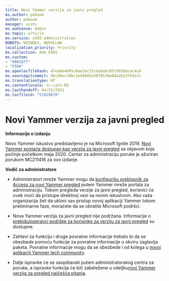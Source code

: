 ```yaml
---
title: Novi Yammer verzija za javni pregled
ms.author: pebaum
author: pebaum
manager: scotv
ms.audience: Admin
ms.topic: article
ms.service: o365-administration
ROBOTS: NOINDEX, NOFOLLOW
localization_priority: Priority
ms.collection: Adm_O365
ms.custom:
- "9002877"
- "5566"
ms.openlocfilehash: 47ea8e4d45c6ae2ec32cda6abc05c993bbcac4c8
ms.sourcegitcommit: 8bc60ec34bc1e40685e3976576e04a2623f63a7c
ms.translationtype: HT
ms.contentlocale: sr-Latn-RS
ms.lasthandoff: 04/15/2021
ms.locfileid: "51829678"
---
```

# <a name="new-yammer-public-preview"></a>Novi Yammer verzija za javni pregled

**Informacije o izdanju**

Novo Yammer iskustvo predstavljeno je na Microsoft Ignite 2019. [Novi Yammer postaće dostupan kao verzija za javni pregled](https://docs.microsoft.com/yammer/get-started-with-yammer/newyammer-faq) sa objavom koja počinje početkom maja 2020. Centar za administraciju poruke je ažuriran porukom MC211416 za ovo izdanje.

**Vodič za administratore**

- Administratori mreže Yammer mogu da [konfigurišu preklopnik za Access za novi Yammer pregled](https://docs.microsoft.com/yammer/get-started-with-yammer/administrative-settings-opt-in-newyammer) putem Yammer mreže portala za administraciju. Tokom pregleda verzije za javni pregled, korisnici će uvek moći da pristupe direktnoj vezi sa novim iskustvom. Ako vaša organizacija želi da ukloni sav pristup novoj aplikaciji Yammer tokom preliminarne faze, moraćete da se obratite Microsoft podršci.

- Nova Yammer verzija za javni pregled nije podržana. Informacije o [prekidu/popravci podrške za korisnike za verziju za javni pregled](https://docs.microsoft.com/yammer/get-started-with-yammer/newyammer-faq#yammer-preview-customer-support) su dostupne.

- Zahtevi za funkciju i druge povratne informacije trebalo bi da se obezbede pomoću funkcije za povratne informacije u okviru zaglavlja paketa. Povratne informacije mogu da se obezbede i od kolega u [novoj aplikaciji Yammer tech community](https://techcommunity.microsoft.com/t5/new-yammer-preview/bd-p/NewYammerPreview).

- Dalje ispravke će se saopštavati putem administratorskog centra za poruke, a ispravke funkcija će biti zabeležene u odeljku[novi Yammer verzija za pregled najčešća pitanja](https://docs.microsoft.com/yammer/get-started-with-yammer/newyammer-faq).
